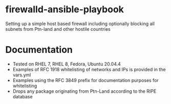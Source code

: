# firewalld-ansible-playbook
Setting up a simple host based firewall including optionally blocking all subnets from Ptn-land and other hostile countries

# Documentation

* Tested on RHEL 7, RHEL 8, Fedora, Ubuntu 20.04.4
* Examples of RFC 1918 whitelisting of networks and IPs is provided in the vars.yml
* Examples using the RFC 3849 prefix for documentation purposes for whitelisting
* Drops any package originating from Ptn-Land according to the RIPE database
